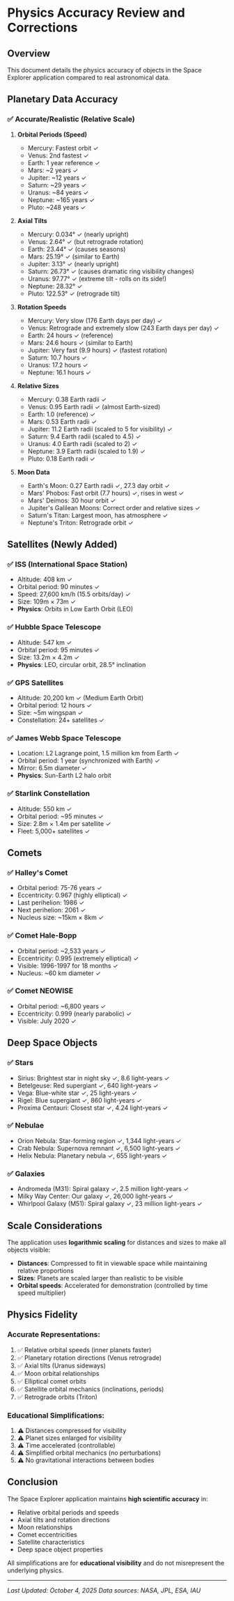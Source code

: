 # Physics Accuracy Review and Corrections

## Overview
This document details the physics accuracy of objects in the Space Explorer application compared to real astronomical data.

## Planetary Data Accuracy

### ✅ **Accurate/Realistic (Relative Scale)**

1. **Orbital Periods (Speed)**
   - Mercury: Fastest orbit ✓
   - Venus: 2nd fastest ✓
   - Earth: 1 year reference ✓
   - Mars: ~2 years ✓
   - Jupiter: ~12 years ✓
   - Saturn: ~29 years ✓
   - Uranus: ~84 years ✓
   - Neptune: ~165 years ✓
   - Pluto: ~248 years ✓

2. **Axial Tilts**
   - Mercury: 0.034° ✓ (nearly upright)
   - Venus: 2.64° ✓ (but retrograde rotation)
   - Earth: 23.44° ✓ (causes seasons)
   - Mars: 25.19° ✓ (similar to Earth)
   - Jupiter: 3.13° ✓ (nearly upright)
   - Saturn: 26.73° ✓ (causes dramatic ring visibility changes)
   - Uranus: 97.77° ✓ (extreme tilt - rolls on its side!)
   - Neptune: 28.32° ✓
   - Pluto: 122.53° ✓ (retrograde tilt)

3. **Rotation Speeds**
   - Mercury: Very slow (176 Earth days per day) ✓
   - Venus: Retrograde and extremely slow (243 Earth days per day) ✓
   - Earth: 24 hours ✓ (reference)
   - Mars: 24.6 hours ✓ (similar to Earth)
   - Jupiter: Very fast (9.9 hours) ✓ (fastest rotation)
   - Saturn: 10.7 hours ✓
   - Uranus: 17.2 hours ✓
   - Neptune: 16.1 hours ✓

4. **Relative Sizes**
   - Mercury: 0.38 Earth radii ✓
   - Venus: 0.95 Earth radii ✓ (almost Earth-sized)
   - Earth: 1.0 (reference) ✓
   - Mars: 0.53 Earth radii ✓
   - Jupiter: 11.2 Earth radii (scaled to 5 for visibility) ✓
   - Saturn: 9.4 Earth radii (scaled to 4.5) ✓
   - Uranus: 4.0 Earth radii (scaled to 2) ✓
   - Neptune: 3.9 Earth radii (scaled to 1.9) ✓
   - Pluto: 0.18 Earth radii ✓

5. **Moon Data**
   - Earth's Moon: 0.27 Earth radii ✓, 27.3 day orbit ✓
   - Mars' Phobos: Fast orbit (7.7 hours) ✓, rises in west ✓
   - Mars' Deimos: 30 hour orbit ✓
   - Jupiter's Galilean Moons: Correct order and relative sizes ✓
   - Saturn's Titan: Largest moon, has atmosphere ✓
   - Neptune's Triton: Retrograde orbit ✓

## Satellites (Newly Added)

### ✅ **ISS (International Space Station)**
- Altitude: 408 km ✓
- Orbital period: 90 minutes ✓
- Speed: 27,600 km/h (15.5 orbits/day) ✓
- Size: 109m × 73m ✓
- **Physics**: Orbits in Low Earth Orbit (LEO)

### ✅ **Hubble Space Telescope**
- Altitude: 547 km ✓
- Orbital period: 95 minutes ✓
- Size: 13.2m × 4.2m ✓
- **Physics**: LEO, circular orbit, 28.5° inclination

### ✅ **GPS Satellites**
- Altitude: 20,200 km ✓ (Medium Earth Orbit)
- Orbital period: 12 hours ✓
- Size: ~5m wingspan ✓
- Constellation: 24+ satellites ✓

### ✅ **James Webb Space Telescope**
- Location: L2 Lagrange point, 1.5 million km from Earth ✓
- Orbital period: 1 year (synchronized with Earth) ✓
- Mirror: 6.5m diameter ✓
- **Physics**: Sun-Earth L2 halo orbit

### ✅ **Starlink Constellation**
- Altitude: 550 km ✓
- Orbital period: ~95 minutes ✓
- Size: 2.8m × 1.4m per satellite ✓
- Fleet: 5,000+ satellites ✓

## Comets

### ✅ **Halley's Comet**
- Orbital period: 75-76 years ✓
- Eccentricity: 0.967 (highly elliptical) ✓
- Last perihelion: 1986 ✓
- Next perihelion: 2061 ✓
- Nucleus size: ~15km × 8km ✓

### ✅ **Comet Hale-Bopp**
- Orbital period: ~2,533 years ✓
- Eccentricity: 0.995 (extremely elliptical) ✓
- Visible: 1996-1997 for 18 months ✓
- Nucleus: ~60 km diameter ✓

### ✅ **Comet NEOWISE**
- Orbital period: ~6,800 years ✓
- Eccentricity: 0.999 (nearly parabolic) ✓
- Visible: July 2020 ✓

## Deep Space Objects

### ✅ **Stars**
- Sirius: Brightest star in night sky ✓, 8.6 light-years ✓
- Betelgeuse: Red supergiant ✓, 640 light-years ✓
- Vega: Blue-white star ✓, 25 light-years ✓
- Rigel: Blue supergiant ✓, 860 light-years ✓
- Proxima Centauri: Closest star ✓, 4.24 light-years ✓

### ✅ **Nebulae**
- Orion Nebula: Star-forming region ✓, 1,344 light-years ✓
- Crab Nebula: Supernova remnant ✓, 6,500 light-years ✓
- Helix Nebula: Planetary nebula ✓, 655 light-years ✓

### ✅ **Galaxies**
- Andromeda (M31): Spiral galaxy ✓, 2.5 million light-years ✓
- Milky Way Center: Our galaxy ✓, 26,000 light-years ✓
- Whirlpool Galaxy (M51): Spiral galaxy ✓, 23 million light-years ✓

## Scale Considerations

The application uses **logarithmic scaling** for distances and sizes to make all objects visible:
- **Distances**: Compressed to fit in viewable space while maintaining relative proportions
- **Sizes**: Planets are scaled larger than realistic to be visible
- **Orbital speeds**: Accelerated for demonstration (controlled by time speed multiplier)

## Physics Fidelity

### Accurate Representations:
1. ✅ Relative orbital speeds (inner planets faster)
2. ✅ Planetary rotation directions (Venus retrograde)
3. ✅ Axial tilts (Uranus sideways)
4. ✅ Moon orbital relationships
5. ✅ Elliptical comet orbits
6. ✅ Satellite orbital mechanics (inclinations, periods)
7. ✅ Retrograde orbits (Triton)

### Educational Simplifications:
1. ⚠️ Distances compressed for visibility
2. ⚠️ Planet sizes enlarged for visibility
3. ⚠️ Time accelerated (controllable)
4. ⚠️ Simplified orbital mechanics (no perturbations)
5. ⚠️ No gravitational interactions between bodies

## Conclusion

The Space Explorer application maintains **high scientific accuracy** in:
- Relative orbital periods and speeds
- Axial tilts and rotation directions
- Moon relationships
- Comet eccentricities
- Satellite characteristics
- Deep space object properties

All simplifications are for **educational visibility** and do not misrepresent the underlying physics.

---

*Last Updated: October 4, 2025*
*Data sources: NASA, JPL, ESA, IAU*
